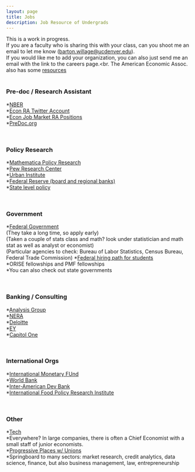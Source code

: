 ```yaml
---
layout: page
title: Jobs
description: Job Resource of Undergrads
---
```


This is a work in progress. <br>
If you are a faculty who is sharing this with your class, can you shoot me an email to let me know ([barton.willage@ucdenver.edu](barton.willage@ucdenver.edu)). <br>
If you would like me to add your organization, you can also just send me an email with the link to the careers page.<br.
The American Economic Assoc. also has some [resources](https://www.aeaweb.org/resources/students/careers/govt-not-for-profit)  <br><br>


### Pre-doc / Research Assistant
*[NBER](https://www.nber.org/jobs/nonnberjobs.html)<br>
*[Econ RA Twitter Account](https://twitter.com/econ_ra)<br>
*[Econ Job Market RA Positions](https://econjobmarket.org/market)<br>
*[PreDoc.org](https://predoc.org/opportunities)<br>

<br>

### Policy Research
*[Mathematica Policy Research](https://www.mathematica.org/career-opportunities)<br>
*[Pew Research Center](https://www.pewresearch.org/about/careers/)<br>
*[Urban Institute](https://www.urban.org/aboutus/who-we-are/careers)<br>
*[Federal Reserve (board and regional banks)](https://www.federalreserve.gov/careers.htm)<br>
*[State level policy](https://earn.us/directory/)<br>

<br>

### Government
*[Federal Government](https://www.usajobs.gov/)<br>
 (They take a long time, so apply early)<br>
 (Taken a couple of stats class and math? look under statistician and math stat as well as analyst or economist)<br>
 (Particular agencies to check: Bureau of Labor Statistics, Census Bureau, Federal Trade Commission)
*[Federal hiring path for students](https://www.usajobs.gov/help/working-in-government/unique-hiring-paths/students/)<br>
*ORISE fellowships and PMF fellowships<br>
*You can also check out state governments

<br>

### Banking / Consulting
*[Analysis Group](https://www.analysisgroup.com/careers/)<br>
*[NERA](https://www.nera.com/careers.html)<br>
*[Deloitte](https://www2.deloitte.com/us/en/pages/careers/topics/careers.html)<br>
*[EY](https://www.ey.com/en_us/careers)<br>
*[Capitol One](https://www.capitalonecareers.com/)<br>

<br>

### International Orgs
*[International Monetary FUnd](https://www.imf.org/en/About/Recruitment)<br>
*[World Bank](https://www.worldbank.org/en/about/careers)<br>
*[Inter-American Dev Bank](https://jobs.iadb.org/en)<br>
*[International Food Policy Research Institute](https://www.ifpri.org/work-with-us)<br>

<br>

### Other
*[Tech](https://www.dice.com/jobs/)<br>
*Everywhere? In large companies, there is often a Chief Economist with a small staff of junior economists.<br>
*[Progressive Places w/ Unions](https://npeu.org/)<br>
*Springboard to many sectors: market research, credit analytics, data science, finance, but also business management, law, entrepreneurship




<!--[click here for the most recent version of the paper]({{ BASE_PATH}}/pages/working_papers/sample-working-paper.pdf)


<!-- Note: this is how to write a comment in HTML. Everything in here won't show up on your webpage.-->

<!--
To increase the size of the title, use fewer # in front of the paper title.
To decrease the size of the title, use more #. 
To remove the italics, remove the * before and after the description
To remove the underline from the title, remove the <u> tags (<u> and </u>)
-->
